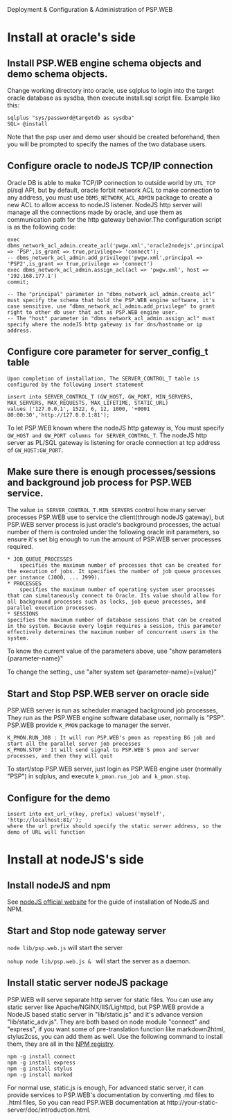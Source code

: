 <link type="text/css" rel="stylesheet" href="doc.css" />

<div id="title"> Deployment & Configuration & Administration of PSP.WEB  </div>

Install at oracle's side
===

## Install PSP.WEB engine schema objects and demo schema objects.

  Change working directory into oracle, use sqlplus to login into the target oracle database as sysdba, then execute install.sql script file. Example like this:

	sqlplus "sys/password@targetdb as sysdba"
	SQL> @install

  Note that the psp user and demo user should be created beforehand, then you will be prompted to specify the names of the two database users.

## Configure oracle to nodeJS TCP/IP connection

  Oracle DB is able to make TCP/IP connection to outside world by `UTL_TCP` pl/sql API, but by default, oracle forbit network ACL to make connection to any address, you must use `DBMS_NETWORK_ACL_ADMIN` package to create a new ACL to allow access to nodeJS listener. NodeJS http server will manage all the connections made by oracle, and use them as communication path for the http gateway behavior.The configuration script is as the following code:

	exec dbms_network_acl_admin.create_acl('pwgw.xml','oracle2nodejs',principal => 'PSP',is_grant => true,privilege=> 'connect');
	-- dbms_network_acl_admin.add_privilege('pwgw.xml',principal => 'PSP2',is_grant => true,privilege => 'connect')
	exec dbms_network_acl_admin.assign_acl(acl => 'pwgw.xml', host => '192.168.177.1')
	commit;
	
	-- The "principal" parameter in "dbms_network_acl_admin.create_acl" must specify the schema that hold the PSP.WEB engine software, it's case sensitive. use "dbms_network_acl_admin.add_privilege" to grant right to other db user that act as PSP.WEB engine user.
	-- The "host" parameter in "dbms_network_acl_admin.assign_acl" must specify where the nodeJS http gateway is for dns/hostname or ip address.

## Configure core parameter for **server\_config\_t** table

	Upon completion of installation, The SERVER_CONTROL_T table is configured by the following insert statement

	insert into SERVER_CONTROL_T (GW_HOST, GW_PORT, MIN_SERVERS, MAX_SERVERS, MAX_REQUESTS, MAX_LIFETIME, STATIC_URL)
	values ('127.0.0.1', 1522, 6, 12, 1000, '+0001 00:00:30','http://127.0.0.1:81');	

  To let PSP.WEB known where the nodeJS http gateway is, You must specify `GW_HOST and GW_PORT columns for SERVER_CONTROL_T`. The nodeJS http server as PL/SQL gateway is listening for oracle connection at tcp address of `GW_HOST:GW_PORT`.


## Make sure there is enough processes/sessions and background job process for PSP.WEB service.

  The value `in SERVER_CONTROL_T.MIN_SERVERS` control how many server processes PSP.WEB use to service the client(through nodeJS gateway), but PSP.WEB server process is just oracle's background processes, the actual number of them is controled under the following oracle init parameters, so ensure it's set big enough to run the amount of PSP.WEB server processes required.

	* JOB_QUEUE_PROCESSES
		specifies the maximum number of processes that can be created for the execution of jobs. It specifies the number of job queue processes per instance (J000, ... J999). 
	* PROCESSES
		specifies the maximum number of operating system user processes that can simultaneously connect to Oracle. Its value should allow for all background processes such as locks, job queue processes, and parallel execution processes.
	* SESSIONS
	specifies the maximum number of database sessions that can be created in the system. Because every login requires a session, this parameter effectively determines the maximum number of concurrent users in the system.

  To know the current value of the parameters above, use "show parameters {parameter-name}"

  To change the setting., use "alter system set {parameter-name}={value}"
	
	

## Start and Stop PSP.WEB server on oracle side

  PSP.WEB server is run as scheduler managed background job processes, They run as the PSP.WEB engine software database user, normally is "PSP". PSP.WEB provide `K_PMON` package to manager the server.

	K_PMON.RUN_JOB : It will run PSP.WEB's pmon as repeating BG job and start all the parallel server job processes
	K_PMON.STOP : It will send signal to PSP.WEB'S pmon and server processes, and then they will quit

  To start/stop PSP.WEB server, just login as PSP.WEB engine user (normally "PSP") in sqlplus, and execute `k_pmon.run_job and k_pmon.stop`.


## Configure for the demo

	insert into ext_url_v(key, prefix) values('myself', 'http://localhost:81/');
	where the url prefix should specify the static server address, so the demo of URL will function
	
	
Install at nodeJS's side
===

## Install nodeJS and npm

  See [nodeJS official website](http://nodejs.org/#download) for the guide of installation of NodeJS and NPM.

## Start and Stop node gateway server

  `node lib/psp.web.js` will start the server

  `nohup node lib/psp.web.js & ` will start the server as a daemon.

## Install static server nodeJS package

  PSP.WEB will serve separate http server for static files. You can use any static server like Apache/NGINX/IIS/Lighttpd, but PSP.WEB provide a NodeJS based static server in "lib/static.js" and it's advance version "lib/static\_adv.js".
They are both based on node module "connect" and "express", if you want some of pre-translation function like markdown2html, stylus2css, you can add them as well. Use the following command to install them, they are all in the [NPM registry](http://search.npmjs.org/).

	npm -g install connect
	npm -g install express
	npm -g install stylus
	npm -g install marked

  For normal use, static.js is enough, For advanced static server, it can provide services to PSP.WEB's documentation by converting .md files to .html files, So you can read PSP.WEB documentation at http://your-static-server/doc/introduction.html.
